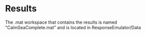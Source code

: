 # Results
The .mat workspace that contains the results is named
"CalmSeaComplete.mat" and is located in ResponseEmulator/Data